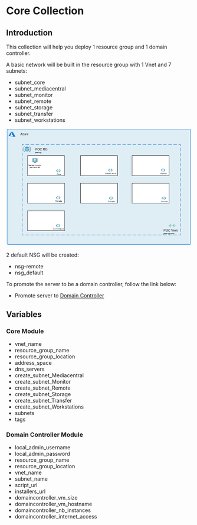 # Core Collection

## Introduction

This collection will help you deploy 1 resource group and 1 domain controller. 

A basic network will be built in the resource group with 1 Vnet and 7 subnets: 

- subnet_core
- subnet_mediacentral
- subnet_monitor
- subnet_remote
- subnet_storage
- subnet_transfer
- subnet_workstations

![current + Next Version](./Network.png)

2 default NSG will be created: 

- nsg-remote
- nsg_default

To promote the server to be a domain controller, follow the link below: 

- Promote server to [Domain Controller](https://computingforgeeks.com/how-to-install-active-directory-domain-services-in-windows-server/)

## Variables

### Core Module

- vnet_name
- resource_group_name
- resource_group_location
- address_space
- dns_servers
- create_subnet_Mediacentral
- create_subnet_Monitor
- create_subnet_Remote
- create_subnet_Storage
- create_subnet_Transfer
- create_subnet_Workstations 
- subnets                       
- tags

### Domain Controller Module

- local_admin_username              
- local_admin_password             
- resource_group_name          
- resource_group_location         
- vnet_name                       
- subnet_name                     
- script_url                  
- installers_url              
- domaincontroller_vm_size        
- domaincontroller_vm_hostname    
- domaincontroller_nb_instances 
- domaincontroller_internet_access